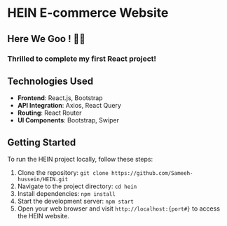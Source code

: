 # HEIN E-commerce Website

## Here We Goo ! 🚨🚨
### Thrilled to complete my first React project!

## Technologies Used

- **Frontend**: React.js, Bootstrap
- **API Integration**: Axios, React Query
- **Routing**: React Router
- **UI Components**: Bootstrap, Swiper

## Getting Started

To run the HEIN project locally, follow these steps:

1. Clone the repository: `git clone https://github.com/Sameeh-hussein/HEIN.git`
2. Navigate to the project directory: `cd hein`
3. Install dependencies: `npm install`
4. Start the development server: `npm start`
5. Open your web browser and visit `http://localhost:{port#}` to access the HEIN website.